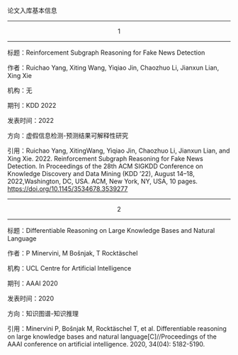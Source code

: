 论文入库基本信息

---
<center>1</center>

---

标题：Reinforcement Subgraph Reasoning for Fake News Detection

作者：Ruichao Yang, Xiting Wang, Yiqiao Jin, Chaozhuo Li, Jianxun Lian, Xing Xie

机构：无

期刊：KDD 2022

发表时间：2022

方向：虚假信息检测-预测结果可解释性研究

引用：Ruichao Yang, XitingWang, Yiqiao Jin, Chaozhuo Li, Jianxun Lian, and Xing Xie. 2022. Reinforcement Subgraph Reasoning for Fake News Detection. In Proceedings of the 28th ACM SIGKDD Conference on Knowledge Discovery and Data Mining (KDD ’22), August 14–18, 2022,Washington, DC, USA. ACM, New York, NY, USA, 10 pages. https://doi.org/10.1145/3534678.3539277

---
<center>2</center>

---

标题：Differentiable Reasoning on Large Knowledge Bases and Natural Language

作者：P Minervini, M Bošnjak, T Rocktäschel

机构：UCL Centre for Artificial Intelligence

期刊：AAAI 2020

发表时间：2020

方向：知识图谱-知识推理

引用：Minervini P, Bošnjak M, Rocktäschel T, et al. Differentiable reasoning on large knowledge bases and natural language[C]//Proceedings of the AAAI conference on artificial intelligence. 2020, 34(04): 5182-5190.

